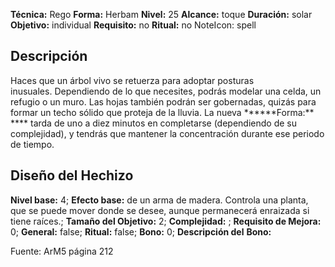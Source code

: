 
**Técnica:** Rego
**Forma:** Herbam
**Nivel:** 25
**Alcance:** toque 
**Duración:** solar  
**Objetivo:** individual
**Requisito:** no
**Ritual:** no
NoteIcon: spell




## Descripción 
<p>Haces que un árbol vivo se retuerza para adoptar posturas inusuales. Dependiendo de lo que necesites, podrás modelar una celda, un refugio o un muro. Las hojas también podrán ser gobernadas, quizás para formar un techo sólido que proteja de la lluvia. La nueva ******Forma:** **** tarda de uno a diez minutos en completarse (dependiendo de su complejidad), y tendrás que mantener la concentración durante ese periodo de tiempo.</p>

## Diseño del Hechizo 

**Nivel base:** 4; **Efecto base:** de un arma de madera. Controla una planta, que se puede mover donde se desee, aunque permanecerá enraizada si tiene raíces.;  **Tamaño del **Objetivo:**** 2; **Complejidad:** ; **Requisito de Mejora:** 0; **General:** false; **Ritual:** false; **Bono:** 0; **Descripción del** **Bono:** 

Fuente: ArM5 página 212